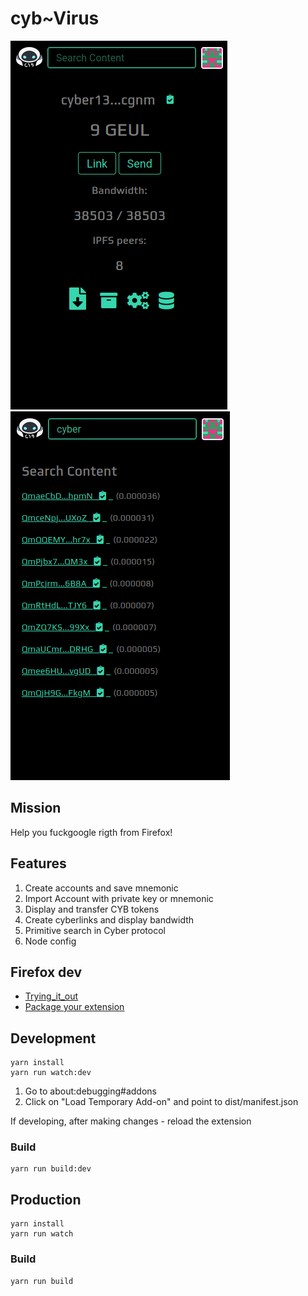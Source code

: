 # cyb~Virus

![](screenshot/screenshot.png)![](screenshot/screenshot2.png)

## Mission

Help you fuckgoogle rigth from Firefox!

## Features
1. Create accounts and save mnemonic
2. Import Account with private key or mnemonic
3. Display and transfer CYB tokens
4. Create cyberlinks and display bandwidth
6. Primitive search in Cyber protocol
7. Node config

## Firefox dev
* [Trying_it_out](https://developer.mozilla.org/en-US/docs/Mozilla/Add-ons/WebExtensions/Your_first_WebExtension#Trying_it_out)
* [Package your extension](https://extensionworkshop.com/documentation/publish/package-your-extension/)

## Development
```
yarn install
yarn run watch:dev
```
1. Go to about:debugging#addons
2. Click on "Load Temporary Add-on" and point to dist/manifest.json

If developing, after making changes - reload the extension


### Build
```
yarn run build:dev
```

## Production
```
yarn install
yarn run watch
```

### Build
```
yarn run build
```